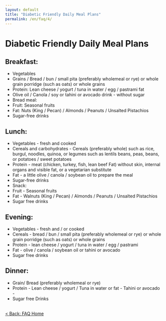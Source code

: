 ```yaml
---
layout: default
title: "Diabetic Friendly Daily Meal Plans"
permalink: /en/faq/4/
---
```


# Diabetic Friendly Daily Meal Plans
## Breakfast: 
- Vegetables 
- Grains / Bread / bun / small pita (preferably wholemeal or rye) or whole grain porridge (such as oats) or whole grains 
- Protein: Lean cheese / yogurt / tuna in water / egg / pastrami fat 
- Olive oil / Canola / soy or tahini or avocado drink - without sugar
- Bread meal: 
- Fruit: Seasonal fruits 
- Fat: Nuts (King / Pecan) / Almonds / Peanuts / Unsalted Pistachios
- Sugar-free drinks

## Lunch: 
- Vegetables - fresh and cooked 
- Cereals and carbohydrates - Cereals (preferably whole) such as rice, burgul, noodles, quinoa, or legumes such as lentils beans, peas, beans, or potatoes / sweet potatoes
- Protein - meat (chicken, turkey, fish, lean beef Fat) without skin, internal organs and visible fat, or a vegetarian substitute
- Fat - a little olive / canola / soybean oil to prepare the meal
- Sugar-free drinks
- Snack: 
- Fruit - Seasonal fruits
- Fat - Walnuts (King / Pecan) / Almonds / Peanuts / Unsalted Pistachios
- Sugar free drinks

## Evening: 
- Vegetables - fresh and / or cooked 
- Cereals - bread / bun / small pita (preferably wholemeal or rye) or whole grain porridge (such as oats) or whole grains
- Protein - lean cheese / yogurt / tuna in water / egg / pastrami 
- Fat - olive / canola / soybean oil or tahini or avocado 
- Sugar free drinks

## Dinner:  
- Grain/ Bread (preferably wholemeal or rye) 
- Protein - Lean cheese / yogurt / Tuna in water or fat - Tahini or avocado - 
- Sugar free Drinks

 <br><a class="button" href="https://jasonkonman.github.io/faq-ptp2.github.io/en/faq/home/">< Back: FAQ Home</a>